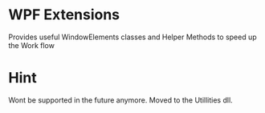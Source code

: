 # WPF Extensions
 Provides useful WindowElements classes and Helper Methods to speed up the Work flow

# Hint
Wont be supported in the future anymore. Moved to the Utillities dll.
